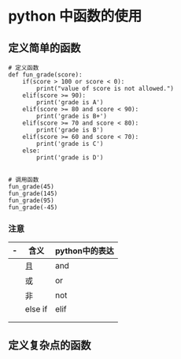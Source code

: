 # python 中函数的使用

## 定义简单的函数
```
# 定义函数
def fun_grade(score):
    if(score > 100 or score < 0):
        print("value of score is not allowed.")
    elif(score >= 90):
        print('grade is A')
    elif(score >= 80 and score < 90):
        print('grade is B+')
    elif(score >= 70 and score < 80):
        print('grade is B')
    elif(score >= 60 and score < 70):
        print('grade is C')
    else:
        print('grade is D')


# 调用函数
fun_grade(45)
fun_grade(145)
fun_grade(95)
fun_grade(-45)

```
### 注意


| -   | 含义 | python中的表达 |
| --- | ---- | -------------- |
|     | 且   | and            |
|     | 或   | or             |
|     | 非   | not               |
|     | else if | elif           |
|     |         |                |
|     |         |                |

## 定义复杂点的函数
